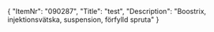 {
  "ItemNr": "090287",
  "Title": "test",
  "Description": "Boostrix, injektionsvätska, suspension, förfylld spruta"
}